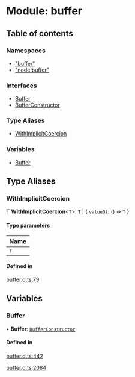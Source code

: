 # Module: buffer

## Table of contents

### Namespaces

- [&quot;buffer&quot;](buffer._buffer_.md)
- [&quot;node:buffer&quot;](buffer._node_buffer_.md)

### Interfaces

- [Buffer](../interfaces/buffer.Buffer.md)
- [BufferConstructor](../interfaces/buffer.BufferConstructor.md)

### Type Aliases

- [WithImplicitCoercion](buffer.md#withimplicitcoercion)

### Variables

- [Buffer](buffer.md#buffer)

## Type Aliases

### WithImplicitCoercion

Ƭ **WithImplicitCoercion**<`T`\>: `T` \| { `valueOf`: () => `T`  }

#### Type parameters

| Name |
| :------ |
| `T` |

#### Defined in

[buffer.d.ts:79](https://github.com/goodcodedev/bun-types/blob/8bd1b3a/buffer.d.ts#L79)

## Variables

### Buffer

• **Buffer**: [`BufferConstructor`](../interfaces/buffer.BufferConstructor.md)

#### Defined in

[buffer.d.ts:442](https://github.com/goodcodedev/bun-types/blob/8bd1b3a/buffer.d.ts#L442)

[buffer.d.ts:2084](https://github.com/goodcodedev/bun-types/blob/8bd1b3a/buffer.d.ts#L2084)
